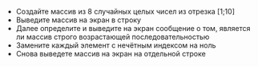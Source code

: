 - Создайте массив из 8 случайных целых чисел из отрезка [1;10]
- Выведите массив на экран в строку
- Далее определите и выведите на экран сообщение о том, является ли массив строго возрастающей последовательностью
- Замените каждый элемент с нечётным индексом на ноль
- Снова выведете массив на экран на отдельной строке
